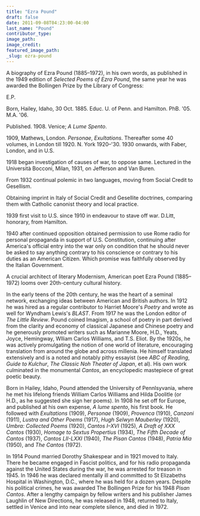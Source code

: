 ```yaml
---
title: "Ezra Pound"
draft: false
date: 2011-09-08T04:23:00-04:00
last_name: "Pound"
contributor_type:
image_path:
image_credit:
featured_image_path:
_slug: ezra-pound
---
```


A biography of Ezra Pound (1885–1972), in his own words, as published in the 1949 edition of _Selected Poems of Ezra Pound_, the same year he was awarded the Bollingen Prize by the Library of Congress:

E.P.

Born, Hailey, Idaho, 30 Oct. 1885.
Educ. U. of Penn. and Hamilton. PhB. '05. M.A. '06.

Published. 1908. Venice; _A Lume Spento_.

1909, Mathews, London. _Personae_, _Exultations_.
Thereafter some 40 volumes, in London till 1920.
N. York 1920–'30.
1930 onwards, with Faber, London, and in U.S.

1918 began investigation of causes of war, to oppose same. Lectured in the Università Bocconi, Milan, 1931, on Jefferson and Van Buren.

From 1932 continual polemic in two languages, moving from Social Credit to Gesellism.

Obtaining imprint in Italy of Social Credit and Gesellite doctrines, comparing them with Catholic canonist theory and local practice.

1939 first visit to U.S. since 1910 in endeavour to stave off war. D.Litt, honorary, from Hamilton.

1940 after continued opposition obtained permission to use Rome radio for personal propaganda in support of U.S. Constitution, continuing after America's official entry into the war only on condition that he should never be asked to say anything contrary to his conscience or contrary to his duties as an American Citizen. Which promise was faithfully observed by the Italian Government.

A crucial architect of literary Modernism, American poet Ezra Pound (1885–1972) looms over 20th-century cultural history.

In the early teens of the 20th century, he was the heart of a seminal network, exchanging ideas between American and British authors. In 1912 he was hired as a regular contributor to Harriet Moore's _Poetry_ and wrote as well for Wyndham Lewis's _BLAST_. From 1917 he was the London editor of _The Little Review_. Pound coined Imagism, a school of poetry in part derived from the clarity and economy of classical Japanese and Chinese poetry and he generously promoted writers such as Marianne Moore, H.D., Yeats, Joyce, Hemingway, Wlliam Carlos Williams, and T.S. Eliot. By the 1920s, he was actively promulgating the notion of one world of literature, encouraging translation from around the globe and across millenia. He himself translated extensively and is a noted and notably pithy essayist (see _ABC of Reading_, _Guide to Kulchur_, _The Classic_ _Noh Theater of Japan_, et al). His own work culminated in the monumental _Cantos_, an encyclopedic mastepiece of great poetic beauty.

Born in Hailey, Idaho, Pound attended the University of Pennlsyvania, where he met his lifelong friends William Carlos Williams and Hilda Doolitle (or H.D., as he suggested she sign her poems). In 1908 he set off for Europe, and published at his own expense, _A lume spento_, his first book. He followed with _Exultations_ (1909), _Personae_ (1909), _Provenca_ (1910), _Canzoni_ (1911), _Lustra and Other Poems_ (1917), _Hugh Selwyn Mauberley_ (1920), _Umbra: Collected Poems_ (1920), _Cantos I–XVI_ (1925), _A Draft of XXX Cantos_ (1930), _Homage to Sextus Propertius_ (1934), _The Fifth Decade of Cantos_ (1937), _Cantos LII-LXXI_ (1940), _The Pisan Cantos_ (1948), _Patria Mia_ (1950), and _The Cantos_ (1972).

In 1914 Pound married Dorothy Shakespear and in 1921 moved to Italy. There he became engaged in Fascist politics, and for his radio propaganda against the United States during the war, he was arrested for treason in 1945. In 1946 he was declared mentally ill and committed to St Elizabeths Hospital in Washington, D.C., where he was held for a dozen years. Despite his political crimes, he was awarded The Bollingen Prize for his 1948 _Pisan Cantos_. After a lengthy campaign by fellow writers and his publisher James Laughlin of New Directions, he was released in 1948, returned to Italy, settled in Venice and into near complete silence, and died in 1972.

